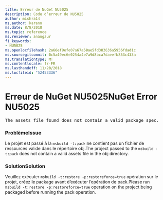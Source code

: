 ```yaml
---
title: Erreur de NuGet NU5025
description: Code d’erreur de NU5025
author: mishra14
ms.author: karann
ms.date: 8/8/2018
ms.topic: reference
ms.reviewer: anangaur
f1_keywords:
- NU5025
ms.openlocfilehash: 2a66ef9efe07a67a58ae5fd383636a5956fdad1c
ms.sourcegitcommit: 0c5a49ec6e0254a4e7a9d8bca7daeefb853c433a
ms.translationtype: MT
ms.contentlocale: fr-FR
ms.lasthandoff: 11/28/2018
ms.locfileid: "52453336"
---
```

# <a name="nuget-error-nu5025"></a><span data-ttu-id="3b385-103">Erreur de NuGet NU5025</span><span class="sxs-lookup"><span data-stu-id="3b385-103">NuGet Error NU5025</span></span>
<pre>The assets file found does not contain a valid package spec. Try restoring the project again. The location of the assets file is F:\project\obj\project.assets.json.</pre>

### <a name="issue"></a><span data-ttu-id="3b385-104">Problème</span><span class="sxs-lookup"><span data-stu-id="3b385-104">Issue</span></span>

<span data-ttu-id="3b385-105">Le projet est passé à la `msbuild -t:pack` ne contient pas un fichier de ressources valide dans le répertoire obj.</span><span class="sxs-lookup"><span data-stu-id="3b385-105">The project passed to the `msbuild -t:pack` does not contain a valid assets file in the obj directory.</span></span>


### <a name="solution"></a><span data-ttu-id="3b385-106">Solution</span><span class="sxs-lookup"><span data-stu-id="3b385-106">Solution</span></span>

<span data-ttu-id="3b385-107">Veuillez exécuter `msbuild -t:restore -p:restoreforce=true` opération sur le projet, créez le package avant d’exécuter l’opération de pack.</span><span class="sxs-lookup"><span data-stu-id="3b385-107">Please run `msbuild -t:restore -p:restoreforce=true` operation on the project being packaged before running the pack operation.</span></span>

